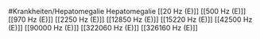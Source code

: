 #Krankheiten/Hepatomegalie
Hepatomegalie
[[20 Hz (E)]]
[[500 Hz (E)]]
[[970 Hz (E)]]
[[2250 Hz (E)]]
[[12850 Hz (E)]]
[[15220 Hz (E)]]
[[42500 Hz (E)]]
[[90000 Hz (E)]]
[[322060 Hz (E)]]
[[326160 Hz (E)]]